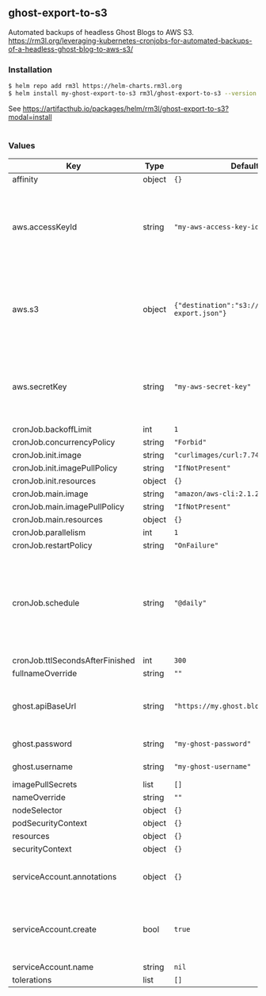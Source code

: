 ## ghost-export-to-s3

Automated backups of headless Ghost Blogs to AWS S3.
https://rm3l.org/leveraging-kubernetes-cronjobs-for-automated-backups-of-a-headless-ghost-blog-to-aws-s3/

### Installation

```bash
$ helm repo add rm3l https://helm-charts.rm3l.org
$ helm install my-ghost-export-to-s3 rm3l/ghost-export-to-s3 --version 0.5.0
```

See https://artifacthub.io/packages/helm/rm3l/ghost-export-to-s3?modal=install

#

### Values

| Key | Type | Default | Description |
|-----|------|---------|-------------|
| affinity | object | `{}` |  |
| aws.accessKeyId | string | `"my-aws-access-key-id"` | AWS Access Key. Must have the permissions to write to the target bucket. |
| aws.s3 | object | `{"destination":"s3://path/to/my/s3-export.json"}` | Target destination (absolute) in AWS S3, where the backup file should be written |
| aws.secretKey | string | `"my-aws-secret-key"` | AWS Secret Key. Must have the permissions to write to the target bucket. |
| cronJob.backoffLimit | int | `1` |  |
| cronJob.concurrencyPolicy | string | `"Forbid"` |  |
| cronJob.init.image | string | `"curlimages/curl:7.74.0"` |  |
| cronJob.init.imagePullPolicy | string | `"IfNotPresent"` |  |
| cronJob.init.resources | object | `{}` |  |
| cronJob.main.image | string | `"amazon/aws-cli:2.1.22"` |  |
| cronJob.main.imagePullPolicy | string | `"IfNotPresent"` |  |
| cronJob.main.resources | object | `{}` |  |
| cronJob.parallelism | int | `1` |  |
| cronJob.restartPolicy | string | `"OnFailure"` |  |
| cronJob.schedule | string | `"@daily"` | How frequently the Backup job should run. Cron Syntax, as supported by Kubernetes CronJobs |
| cronJob.ttlSecondsAfterFinished | int | `300` |  |
| fullnameOverride | string | `""` |  |
| ghost.apiBaseUrl | string | `"https://my.ghost.blog/ghost"` | Base URL for the headless Ghost CMS targeted |
| ghost.password | string | `"my-ghost-password"` | Ghost CMS password |
| ghost.username | string | `"my-ghost-username"` | Ghost CMS username |
| imagePullSecrets | list | `[]` |  |
| nameOverride | string | `""` |  |
| nodeSelector | object | `{}` |  |
| podSecurityContext | object | `{}` |  |
| resources | object | `{}` |  |
| securityContext | object | `{}` |  |
| serviceAccount.annotations | object | `{}` | Annotations to add to the service account |
| serviceAccount.create | bool | `true` | Specifies whether a service account should be created |
| serviceAccount.name | string | `nil` |  |
| tolerations | list | `[]` |  |

#